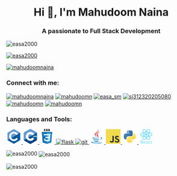 <h1 align="center">Hi 👋, I'm Mahudoom Naina</h1>
<h3 align="center">A passionate to Full Stack Development</h3>

<p align="left"> <img src="https://komarev.com/ghpvc/?username=easa2000&label=Profile%20views&color=0e75b6&style=flat" alt="easa2000" /> </p>

<p align="left"> <a href="https://github.com/ryo-ma/github-profile-trophy"><img src="https://github-profile-trophy.vercel.app/?username=easa2000" alt="easa2000" /></a> </p>

<p align="left"> <a href="https://twitter.com/mahudoomnaina" target="blank"><img src="https://img.shields.io/twitter/follow/mahudoomnaina?logo=twitter&style=for-the-badge" alt="mahudoomnaina" /></a> </p>

<h3 align="left">Connect with me:</h3>
<p align="left">
<a href="https://twitter.com/mahudoomnaina" target="blank"><img align="center" src="https://raw.githubusercontent.com/rahuldkjain/github-profile-readme-generator/master/src/images/icons/Social/twitter.svg" alt="mahudoomnaina" height="30" width="40" /></a>
<a href="https://linkedin.com/in/mahudoomn" target="blank"><img align="center" src="https://raw.githubusercontent.com/rahuldkjain/github-profile-readme-generator/master/src/images/icons/Social/linked-in-alt.svg" alt="mahudoomn" height="30" width="40" /></a>
<a href="https://instagram.com/easa_sm" target="blank"><img align="center" src="https://raw.githubusercontent.com/rahuldkjain/github-profile-readme-generator/master/src/images/icons/Social/instagram.svg" alt="easa_sm" height="30" width="40" /></a>
<a href="https://www.codechef.com/users/sj312320205080" target="blank"><img align="center" src="https://cdn.jsdelivr.net/npm/simple-icons@3.1.0/icons/codechef.svg" alt="sj312320205080" height="30" width="40" /></a>
<a href="https://www.hackerrank.com/mahudoomn" target="blank"><img align="center" src="https://raw.githubusercontent.com/rahuldkjain/github-profile-readme-generator/master/src/images/icons/Social/hackerrank.svg" alt="mahudoomn" height="30" width="40" /></a>
<a href="https://www.leetcode.com/mahudoomn" target="blank"><img align="center" src="https://raw.githubusercontent.com/rahuldkjain/github-profile-readme-generator/master/src/images/icons/Social/leet-code.svg" alt="mahudoomn" height="30" width="40" /></a>
</p>

<h3 align="left">Languages and Tools:</h3>
<p align="left"> <a href="https://www.cprogramming.com/" target="_blank" rel="noreferrer"> <img src="https://raw.githubusercontent.com/devicons/devicon/master/icons/c/c-original.svg" alt="c" width="40" height="40"/> </a> <a href="https://www.w3schools.com/cpp/" target="_blank" rel="noreferrer"> <img src="https://raw.githubusercontent.com/devicons/devicon/master/icons/cplusplus/cplusplus-original.svg" alt="cplusplus" width="40" height="40"/> </a> <a href="https://www.w3schools.com/css/" target="_blank" rel="noreferrer"> <img src="https://raw.githubusercontent.com/devicons/devicon/master/icons/css3/css3-original-wordmark.svg" alt="css3" width="40" height="40"/> </a> <a href="https://flask.palletsprojects.com/" target="_blank" rel="noreferrer"> <img src="https://www.vectorlogo.zone/logos/pocoo_flask/pocoo_flask-icon.svg" alt="flask" width="40" height="40"/> </a> <a href="https://git-scm.com/" target="_blank" rel="noreferrer"> <img src="https://www.vectorlogo.zone/logos/git-scm/git-scm-icon.svg" alt="git" width="40" height="40"/> </a> <a href="https://www.java.com" target="_blank" rel="noreferrer"> <img src="https://raw.githubusercontent.com/devicons/devicon/master/icons/java/java-original.svg" alt="java" width="40" height="40"/> </a> <a href="https://developer.mozilla.org/en-US/docs/Web/JavaScript" target="_blank" rel="noreferrer"> <img src="https://raw.githubusercontent.com/devicons/devicon/master/icons/javascript/javascript-original.svg" alt="javascript" width="40" height="40"/> </a> <a href="https://www.python.org" target="_blank" rel="noreferrer"> <img src="https://raw.githubusercontent.com/devicons/devicon/master/icons/python/python-original.svg" alt="python" width="40" height="40"/> </a> <a href="https://reactjs.org/" target="_blank" rel="noreferrer"> <img src="https://raw.githubusercontent.com/devicons/devicon/master/icons/react/react-original-wordmark.svg" alt="react" width="40" height="40"/> </a> </p>

<p><img align="left" src="https://github-readme-stats.vercel.app/api/top-langs?username=easa2000&show_icons=true&locale=en&layout=compact" alt="easa2000" /></p>

<p>&nbsp;<img align="center" src="https://github-readme-stats.vercel.app/api?username=easa2000&show_icons=true&locale=en" alt="easa2000" /></p>

<p><img align="center" src="https://github-readme-streak-stats.herokuapp.com/?user=easa2000&" alt="easa2000" /></p>
